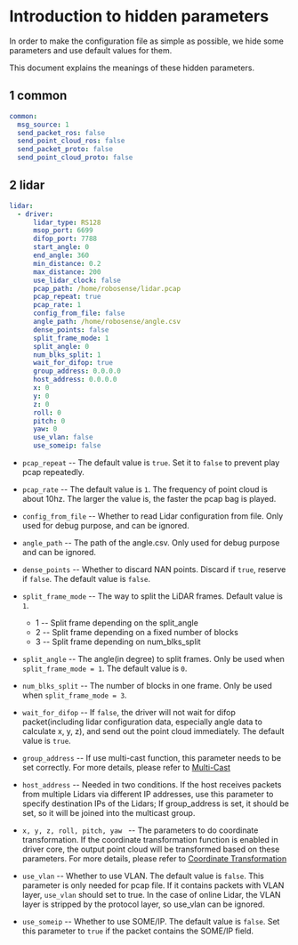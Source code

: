 # Introduction to hidden parameters

In order to make the configuration file as simple as possible, we hide some parameters and use default values for them. 

This document explains the meanings of these hidden parameters. 

## 1 common

```yaml
common:
  msg_source: 1                                         
  send_packet_ros: false                                
  send_point_cloud_ros: false                           
  send_packet_proto: false                              
  send_point_cloud_proto: false                         
```

## 2 lidar

```yaml
lidar:
  - driver:
      lidar_type: RS128            
      msop_port: 6699              
      difop_port: 7788             
      start_angle: 0               
      end_angle: 360             
      min_distance: 0.2            
      max_distance: 200           
      use_lidar_clock: false       
      pcap_path: /home/robosense/lidar.pcap                 
      pcap_repeat: true									    
      pcap_rate: 1  	
      config_from_file: false										
      angle_path: /home/robosense/angle.csv   
      dense_points: false
      split_frame_mode: 1	      
      split_angle: 0   
      num_blks_split: 1 	                    
      wait_for_difop: true         
      group_address: 0.0.0.0
      host_address: 0.0.0.0
      x: 0
      y: 0
      z: 0
      roll: 0
      pitch: 0
      yaw: 0
      use_vlan: false
      use_someip: false
```

- ```pcap_repeat``` -- The default value is ```true```. Set it to ```false``` to prevent play pcap repeatedly.
- ```pcap_rate``` -- The default value is ```1```. The frequency of point cloud is about 10hz. The larger the value is, the faster the pcap bag is played.
- ```config_from_file``` -- Whether to read Lidar configuration from file. Only used for debug purpose, and can be ignored.
- ```angle_path``` -- The path of the angle.csv. Only used for debug purpose and can be ignored.
- ```dense_points``` -- Whether to discard NAN points. Discard if ```true```, reserve if ```false```. The default value is ```false```.
- ```split_frame_mode``` -- The way to split the LiDAR frames. Default value is ```1```.
  - 1 -- Split frame depending on the split_angle
  - 2 -- Split frame depending on a fixed number of blocks
  - 3 -- Split frame depending on num_blks_split

- ```split_angle``` --  The angle(in degree) to split frames. Only be used when ```split_frame_mode = 1```. The default value is ```0```.
- ```num_blks_split``` -- The number of blocks in one frame. Only be used when ```split_frame_mode = 3```.
- ```wait_for_difop``` -- If ```false```, the driver will not wait for difop packet(including lidar configuration data, especially angle data to calculate x, y, z), and send out the point cloud immediately. The default value is ```true```.
- ```group_address``` -- If use multi-cast function, this parameter needs to be set correctly. For more details, please refer to  [Multi-Cast](../howto/how_to_use_multi_cast_function.md) 
- ```host_address``` -- Needed in two conditions. If the host receives packets from multiple Lidars via different IP addresses, use this parameter to specify destination IPs of the Lidars; If group_address is set, it should be set, so it will be joined into the multicast group.
- ```x, y, z, roll, pitch, yaw ``` -- The parameters to do coordinate transformation. If the coordinate transformation function is enabled in driver core,  the output point cloud will be transformed based on these parameters. For more details, please refer to [Coordinate Transformation](../howto/how_to_use_coordinate_transformation.md) 
- ```use_vlan``` -- Whether to use VLAN. The default value is ```false```. This parameter is only needed for pcap file. If it contains packets with VLAN layer, ```use_vlan``` should set to true. In the case of online Lidar, the VLAN layer is stripped by the protocol layer, so use_vlan can be ignored. 
- ```use_someip``` -- Whether to use SOME/IP. The default value is ```false```. Set this parameter to ```true``` if the packet contains the SOME/IP field.
